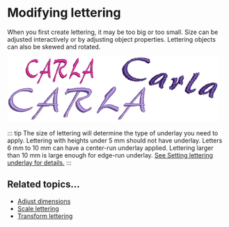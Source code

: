 # Modifying lettering

When you first create lettering, it may be too big or too small. Size can be adjusted interactively or by adjusting object properties. Lettering objects can also be skewed and rotated.

![lettering_edit00011.png](assets/lettering_edit00011.png)

::: tip
The size of lettering will determine the type of underlay you need to apply. Lettering with heights under 5 mm should not have underlay. Letters 6 mm to 10 mm can have a center-run underlay applied. Lettering larger than 10 mm is large enough for edge-run underlay. [See Setting lettering underlay for details.](../lettering_advanced/Setting_lettering_underlay)
:::

## Related topics...

- [Adjust dimensions](Adjust_dimensions)
- [Scale lettering](Scale_lettering)
- [Transform lettering](Transform_lettering)

